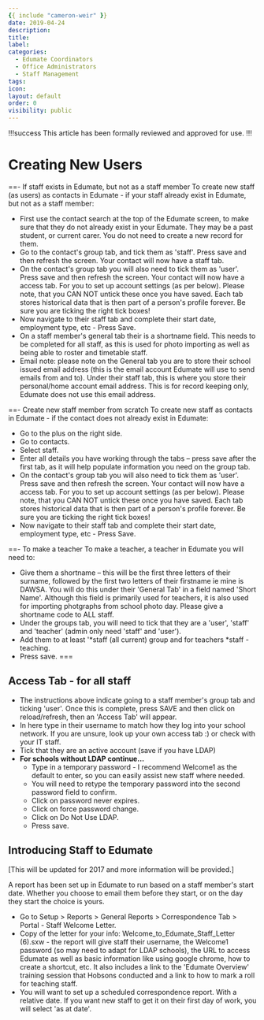```yaml
---
{{ include "cameron-weir" }}
date: 2019-04-24
description:
title:
label:
categories:
  - Edumate Coordinators
  - Office Administrators
  - Staff Management
tags:
icon:
layout: default
order: 0
visibility: public
---
```


!!!success
This article has been formally reviewed and approved for use.
!!!

# Creating New Users

==- If staff exists in Edumate, but not as a staff member
To create new staff (as users) as contacts in Edumate - if your staff already exist in Edumate, but not as a staff member:
- First use the contact search at the top of the Edumate screen, to make sure that they do not already exist in your Edumate.  They may be a past student, or current carer.  You do not need to create a new record for them.
- Go to the contact's group tab, and tick them as 'staff'.  Press save and then refresh the screen.  Your contact will now have a staff tab.
- On the contact's group tab you will also need to tick them as 'user'.  Press save and then refresh the screen.  Your contact will now have a access tab. For you to set up account settings (as per below).   P​​lease note, that you CAN NOT untick these once you have saved.  Each tab stores historical data that is then part of a person's profile forever.  Be sure you are ticking the right tick boxes!
- Now navigate to their staff tab and complete their start date, employment type, etc - Press Save.
- On a staff member's general tab their is a shortname field.  This needs to be completed for all staff, as this is used for photo importing as well as being able to roster and timetable staff.
- Email note:  please note on the General tab you are to store their school issued email address (this is the email account Edumate will use to send emails from and to).  Under their staff tab, this is where you store their personal/home account email address.  This is for record keeping only, Edumate does not use this email address.

==- Create new staff member from scratch
To create new staff as contacts in Edumate - if the contact does not already exist in Edumate:
- Go to the plus on the right side.
- Go to contacts.
- Select staff.
- Enter all details you have working through the tabs – press save after the first tab, as it will help populate information you need on the group tab.
- On the contact's group tab you will also need to tick them as 'user'.  Press save and then refresh the screen.  Your contact will now have a access tab. For you to set up account settings (as per below).   P​​lease note, that you CAN NOT untick these once you have saved.  Each tab stores historical data that is then part of a person's profile forever.  Be sure you are ticking the right tick boxes!
- Now navigate to their staff tab and complete their start date, employment type, etc - Press Save.

==- To make a teacher
To ma​​​ke a teacher, a teacher in Edumate you will need to:
- Give them a shortname – this will be the first three letters of their surname, followed by the first two letters of their firstname ie mine is DAWSA.  You will do this under their 'General Tab' in a field named 'Short Name'.  Although this field is primarily used for teachers, it is also used for importing photgraphs from school photo day.  Please give a shortname code to ALL staff.
- Under the groups tab, you will need to tick that they are a 'user', 'staff' and 'teacher' (admin only need 'staff' and 'user').
- Add them to at least '*staff (all current) group and for teachers *staff - teaching.
- Press save.
===

## Access Tab - for all staff
- The instructions above indicate going to a staff member's group tab and ticking 'user'.  Once this is complete, press SAVE and then click on reload/refresh, then an 'Access Tab' will appear.
- In here type in their username to match how they log into your school network.  If you are unsure, look up your own access tab :) or check with your IT staff.
- Tick that they are an active account (save if you have LDAP)
- **For schools without LDAP continue...**
	+ Type in a temporary password - I recommend Welcome1 as the default to enter, so you can easily assist new staff where needed.
	+ You will need to retype the temporary password into the second password field to confirm.
	+ Click on password never expires.
	+ Click on force password change.
	+ Click on Do Not Use LDAP.
	+ Press save.

## Introducing Staff to Edumate

[This will be updated for 2017 and more information will be provided.]

A report has been set up in Edumate to run based on a staff member's start date.  Whether you choose to email them before they start, or on the day they start the choice is yours.
- Go to Setup > Reports > General Reports > Correspondence Tab > Portal - Staff Welcome Letter.
- Copy of the letter for your info:  Welcome_to_Edumate_Staff_Letter (6).sxw - the report will give staff their username, the Welcome1 password (so may need to adapt for LDAP schools), the URL to access Edumate as well as basic information like using google chrome, how to create a shortcut, etc.  It also includes a link to the 'Edumate Overview' training session that Hobsons conducted and a link to how to mark a roll for teaching staff.
- You will want to set up a scheduled correspondence report.  With a relative date.  If you want new staff to get it on their first day of work, you will select 'as at date'.